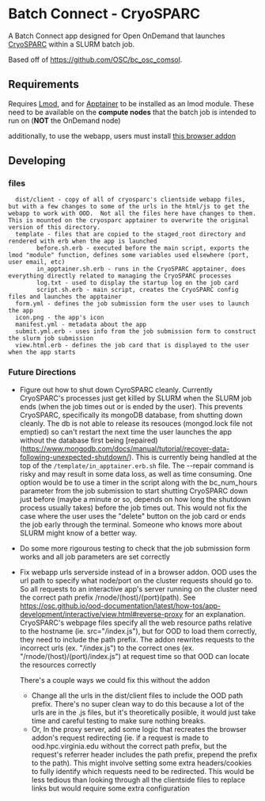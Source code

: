 # Batch Connect - CryoSPARC

A Batch Connect app designed for Open OnDemand that launches [CryoSPARC](https://cryosparc.com/) within a SLURM batch job.

Based off of https://github.com/OSC/bc_osc_comsol.

## Requirements
Requires [Lmod](https://www.tacc.utexas.edu/research-development/tacc-projects/lmod), and for [Apptainer](https://apptainer.org) to be installed as an lmod module.  These need to be available on the **compute nodes** that the batch job is intended to run on (**NOT** the OnDemand node)

additionally, to use the webapp, users must install [this browser addon](https://github.com/uvarc/ood-cryosparc-linkfix)

## Developing
### files
      dist/client - copy of all of cryosparc's clientside webapp files, but with a few changes to some of the urls in the html/js to get the webapp to work with OOD.  Not all the files here have changes to them.  This is mounted on the cryosparc apptainer to overwrite the original version of this directory.
      template - files that are copied to the staged_root directory and rendered with erb when the app is launched
            before.sh.erb - executed before the main script, exports the lmod "module" function, defines some variables used elsewhere (port, user email, etc)
            in_apptainer.sh.erb - runs in the CryoSPARC apptainer, does everything directly related to managing the CryoSPARC processes
            log.txt - used to display the startup log on the job card
            script.sh.erb - main script, creates the CryoSPARC config files and launches the apptainer
      form.yml - defines the job submission form the user uses to launch the app
      icon.png - the app's icon
      manifest.yml - metadata about the app
      submit.yml.erb - uses info from the job submission form to construct the slurm job submission
      view.html.erb - defines the job card that is displayed to the user when the app starts

### Future Directions
* Figure out how to shut down CyroSPARC cleanly.  Currently CryoSPARC's processes just get killed by SLURM when the SLURM job ends (when the job times out or is ended by the user).  This prevents CryoSPARC, specifically its mongoDB database, from shutting down cleanly.  The db is not able to release its resouces (mongod.lock file not emptied) so can't restart the next time the user launches the app without the database first being [repaired)(https://www.mongodb.com/docs/manual/tutorial/recover-data-following-unexpected-shutdown/).  This is currently being handled at the top of the `/template/in_apptainer.erb.sh` file.  The --repair command is risky and may result in some data loss, as well as time consuming.  One option would be to use a timer in the script along with the bc_num_hours parameter from the job submission to start shutting CryoSPARC down just before (maybe a minute or so, depends on how long the shutdown process usually takes) before the job times out.  This would not fix the case where the user uses the "delete" button on the job card or ends the job early through the terminal.  Someone who knows more about SLURM might know of a better way.
* Do some more rigourous testing to check that the job submission form works and all job parameters are set correctly
* Fix webapp urls serverside instead of in a browser addon.
      OOD uses the url path to specify what node/port on the cluster requests should go to. So all requests to an interactive app's server running on the cluster need the correct path prefix /rnode/(host)/(port)(path).  See https://osc.github.io/ood-documentation/latest/how-tos/app-development/interactive/view.html#reverse-proxy for an explanation. CryoSPARC's webpage files specify all the web resource paths relative to the hostname (ie. src="/index.js"), but for OOD to load them correctly, they need to include the path prefix. The addon rewrites requests to the incorrect urls (ex. "/index.js") to the correct ones (ex. "/rnode/(host)/(port)/index.js") at request time so that OOD can locate the resources correctly

  There's a couple ways we could fix this without the addon
    - Change all the urls in the dist/client files to include the OOD path prefix.  There's no super clean way to do this because a lot of the urls are in the .js files, but it's theoretically posiible, it would just take time and careful testing to make sure nothing breaks.
    - Or, In the proxy server, add some logic that recreates the browser addon's request redirecting (ie. if a request is made to ood.hpc.virginia.edu without the correct path prefix, but the request's referrer header includes the path prefix, prepend the prefix to the path).  This might involve setting some extra headers/cookies to fully identify which requests need to be redirected.  This would be less tedious than looking through all the clientside files to replace links but would require some extra configuration
